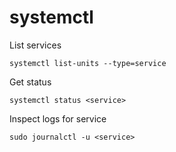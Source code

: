 # systemctl

List services

```
systemctl list-units --type=service
```

Get status

```
systemctl status <service>
```

Inspect logs for service

```
sudo journalctl -u <service>
```
